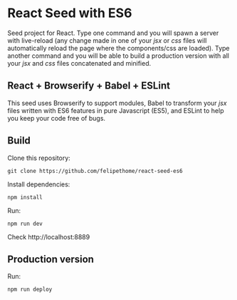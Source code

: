 # React Seed with ES6

Seed project for React. Type one command and you will spawn a server with live-reload (any change made in one of your *jsx* or *css* files will automatically reload the page where the components/css are loaded). Type another command and you will be able to build a production version with all your *jsx* and *css* files concatenated and minified.

## React + Browserify + Babel + ESLint
This seed uses Browserify to support modules, Babel to transform your *jsx* files written with ES6 features in pure Javascript (ES5), and ESLint to help you keep your code free of bugs.

## Build

Clone this repository:
    
    git clone https://github.com/felipethome/react-seed-es6

Install dependencies:
    
    npm install

Run:
    
    npm run dev

Check http://localhost:8889

## Production version

Run:
    
    npm run deploy